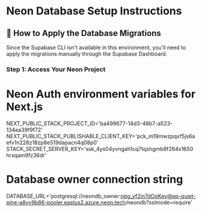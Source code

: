 # Neon Database Setup Instructions

## 🚀 How to Apply the Database Migrations

Since the Supabase CLI isn't available in this environment, you'll need to apply the migrations manually through the Supabase Dashboard.

### Step 1: Access Your Neon Project
# Neon Auth environment variables for Next.js
NEXT_PUBLIC_STACK_PROJECT_ID='ba499677-14d3-48b7-a523-134ea39f9f72'
NEXT_PUBLIC_STACK_PUBLISHABLE_CLIENT_KEY='pck_m19mwzpqxf5js6aefv1n228z18zp8e519dapacn4q08p0'
STACK_SECRET_SERVER_KEY='ssk_4ys04yvngah1cq7tqshgmb8f264x1650hrxqam9fz36dr'

# Database owner connection string
DATABASE_URL='postgresql://neondb_owner:npg_yf2in7dOoKev@ep-quiet-pine-a8yv9b86-pooler.eastus2.azure.neon.tech/neondb?sslmode=require'


